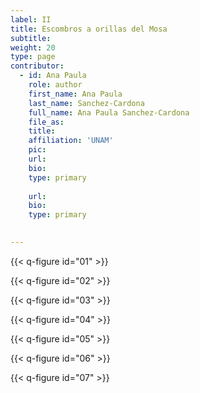 ```yaml
---
label: II
title: Escombros a orillas del Mosa
subtitle: 
weight: 20
type: page
contributor:
  - id: Ana Paula
    role: author
    first_name: Ana Paula
    last_name: Sanchez-Cardona
    full_name: Ana Paula Sanchez-Cardona
    file_as: 
    title: 
    affiliation: 'UNAM'
    pic:
    url:
    bio:
    type: primary
  
    url:
    bio:
    type: primary

    
---
```

{{< q-figure id="01" >}}

{{< q-figure id="02" >}}

{{< q-figure id="03" >}}

{{< q-figure id="04" >}}

{{< q-figure id="05" >}}

{{< q-figure id="06" >}}

{{< q-figure id="07" >}}


